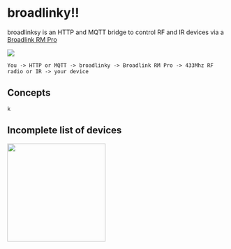 broadlinky!!
============

broadlinksy is an HTTP and MQTT bridge to control RF and IR devices via a [Broadlink RM Pro](http://www.ibroadlink.com/rm/)

<a href="https://www.amazon.com/Broadlink-Automation-Universal-Compatible-Smartphones-IR/dp/B01GIXZDKO"><img src="https://images-na.ssl-images-amazon.com/images/I/319nCGssbhL.jpg"></a>

```
You -> HTTP or MQTT -> broadlinky -> Broadlink RM Pro -> 433Mhz RF radio or IR -> your device
```

Concepts
--------

`k`

Incomplete list of devices
--------------------------

<a href="https://www.amazon.com/Etekcity-Programmable-Electrical-Household-Appliances/dp/B00DQELHBS"><img src="https://cloud.githubusercontent.com/assets/260/10120707/3a85de1a-6497-11e5-86a5-f26cbd11de3d.jpeg" width="225"></a>
